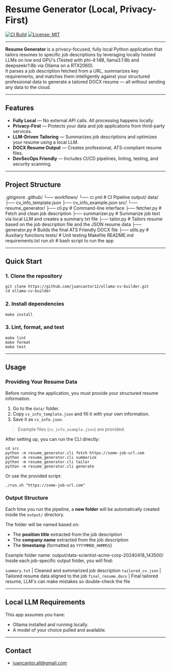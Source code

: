 # Resume Generator (Local, Privacy-First)

[![CI Build](https://github.com/juancantor12/ollama-cv-builder/actions/workflows/ci.yml/badge.svg?branch=master)](https://github.com/juancantor12/ollama-cv-builder/actions)
[![License: MIT](https://img.shields.io/badge/License-MIT-yellow.svg)](https://opensource.org/licenses/MIT)

---

**Resume Generator** is a privacy-focused, fully local Python application that tailors resumes to specific job descriptions by leveraging locally hosted LLMs on low end GPU's (Tested with phi-4:14B, llama3.1:8b and deepseekr1:8b via Ollama on a RTX2060).  
It parses a job description fetched from a URL, summarizes key requirements, and matches them intelligently against your structured professional data to generate a tailored DOCX resume — all without sending any data to the cloud.

---

## Features

- **Fully Local** — No external API calls. All processing happens locally.
- **Privacy-First** — Protects your data and job applications from third-party services.
- **LLM-Driven Tailoring** — Summarizes job descriptions and optimizes your resume using a local LLM.
- **DOCX Resume Output** — Creates professional, ATS-compliant resume files.
- **DevSecOps Friendly** — Includes CI/CD pipelines, linting, testing, and security scanning.

---

## Project Structure
.gitignore
.github/
	└── workflows/
		└── ci.yml 		# CI Pipeline
output/
data/
├── cv_info_template.json
├── cv_info_example.json
src/
└── resume_generator/ 
	├── cli.py 			# Command-line interface 
	├── fetcher.py 		# Fetch and clean job description 
	├── summarizer.py 	# Summarize job text via local LLM  and creates a summary txt file
	├── tailor.py 		# Tailors resume based on the job description file and the JSON resume data
	├── generator.py 	# Builds the final ATS Friendly DOCX file
	├── utils.py 		# Auxiliary functions 
tests/					# Unit testing
Makefile
README.md
requirements.txt
run.sh 					# bash script to run the app


---

## Quick Start

### 1. Clone the repository

```
git clone https://github.com/juancantor12/ollama-cv-builder.git
cd ollama-cv-builder
```
### 2. Install dependencies

```
make install
```

### 3. Lint, format, and test

```
make lint
make format
make test
```

---

## Usage

### Providing Your Resume Data

Before running the application, you must provide your structured resume information.

1. Go to the `data/` folder.
2. Copy `cv_info_template.json` and fill it with your own information.
3. Save it as `cv_info.json`.

> Example files (`cv_info_example.json`) are provided.

After setting up, you can run the CLI directly:
```
cd src
python -m resume_generator.cli fetch https://some-job-url.com
python -m resume_generator.cli summarize
python -m resume_generator.cli tailor
python -m resume_generator.cli generate
```

Or use the provided script:
```
./run.sh "https://some-job-url.com"
```

### Output Structure

Each time you run the pipeline, a **new folder** will be automatically created inside the `output/` directory.

The folder will be named based on:
- The **position title** extracted from the job description
- The **company name** extracted from the job description
- The **timestamp** (formatted as `YYYYMMDD_HHMMSS`)

Example folder name: output/data-scientist-acme-corp-20240418_143500/
Inside each job-specific output folder, you will find:

`summary.txt` | Cleaned and summarized job description
`tailored_cv.json` | Tailored resume data aligned to the job
`final_resume.docx` | Final tailored resume, LLM's can make mistakes so double-check the file


---

## Local LLM Requirements

This app assumes you have:

- Ollama installed and running locally.
- A model of your choice pulled and available.

---

## Contact

- juancantor.all@gmail.com
